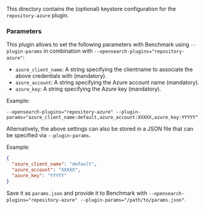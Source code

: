 This directory contains the (optional) keystore configuration for the `repository-azure` plugin.

### Parameters

This plugin allows to set the following parameters with Benchmark using `--plugin-params` in combination with `--opensearch-plugins="repository-azure"`:

* `azure_client_name`: A string specifying the clientname to associate the above credentials with (mandatory).
* `azure_account`: A string specifying the Azure account name (mandatory).
* `azure_key`: A string specifying the Azure key (mandatory).

Example:

`--opensearch-plugins="repository-azure" --plugin-params="azure_client_name:default,azure_account:XXXXX,azure_key:YYYYY"`

Alternatively, the above settings can also be stored in a JSON file that can be specified via `--plugin-params`.

Example:

```json
{
  "azure_client_name": "default",
  "azure_account": "XXXXX",
  "azure_key": "YYYYY"
}
```

Save it as `params.json` and provide it to Benchmark with `--opensearch-plugins="repository-azure" --plugin-params="/path/to/params.json"`.
